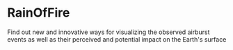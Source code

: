# RainOfFire
Find out new and innovative ways for visualizing the observed airburst events as well as their perceived and potential impact on the Earth's surface
